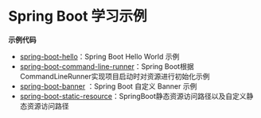 # Spring Boot 学习示例

**示例代码**
- [spring-boot-hello](https://github.com/pcgrw/spring-boot-learning-examples/tree/master/spring-boot-hello)：Spring Boot Hello World 示例
- [spring-boot-command-line-runner](https://github.com/pcgrw/spring-boot-learning-examples/tree/master/spring-boot-command-line-runner)：Spring Boot根据CommandLineRunner实现项目启动时对资源进行初始化示例
- [spring-boot-banner](https://github.com/pcgrw/spring-boot-learning-examples/tree/master/spring-boot-banner) ：Spring Boot 自定义 Banner 示例
- [spring-boot-static-resource](https://github.com/pcgrw/spring-boot-learning-examples/tree/master/spring-boot-static-resource)：SpringBoot静态资源访问路径以及自定义静态资源访问路径
